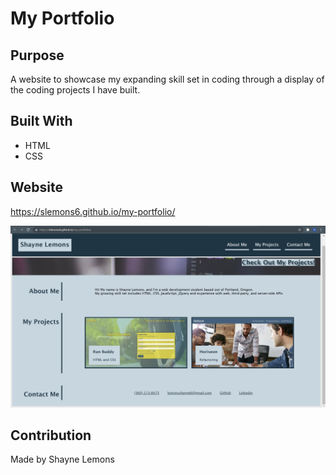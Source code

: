 # My Portfolio

## Purpose
A website to showcase my expanding skill set in coding through a display of the coding projects I have built.

## Built With
* HTML
* CSS

## Website
https://slemons6.github.io/my-portfolio/

<img src="./assets/images/portfolio-screenshot.jpg" 
alt="Screenshot of My Portfolio website"/>

## Contribution
Made by Shayne Lemons



